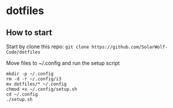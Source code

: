 # dotfiles



## How to start
Start by clone this repo:
`git clone https://github.com/SolarWolf-Code/dotfiles`

Move files to ~/.config and run the setup script
```
mkdir -p ~/.config
rm -d -r ~/.config/i3
mv dotfiles/* ~/.config
chmod +x ~/.config/setup.sh
cd ~/.config
./setup.sh
```
